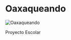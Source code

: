 # Oaxaqueando

![Oaxaqueando](https://user-images.githubusercontent.com/62117067/100479481-fe614980-30b3-11eb-9b72-2d79d3b12eec.png)


Proyecto Escolar 
